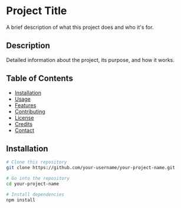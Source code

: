# Project Title
A brief description of what this project does and who it's for.

## Description
Detailed information about the project, its purpose, and how it works.

## Table of Contents
- [Installation](#installation)
- [Usage](#usage)
- [Features](#features)
- [Contributing](#contributing)
- [License](#license)
- [Credits](#credits)
- [Contact](#contact)

## Installation
```bash
# Clone this repository
git clone https://github.com/your-username/your-project-name.git

# Go into the repository
cd your-project-name

# Install dependencies
npm install
